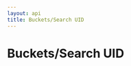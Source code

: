 ```yaml
---
layout: api
title: Buckets/Search UID
---
```


# Buckets/Search UID

<api-explorer resource="http://api.rusic.dev/participants" method="GET">
  <api-header name="Accept" required="true" value="application/vnd.rusic.v1+json" editable-key="false" editable-value="false"></api-header>
  <api-header name="X-API-Key" required="true" value="abc123" editable-key="false"></api-header>
  <api-parameter name="uid" required="true" value="" editable-key="false"></api-parameter>
</api-explorer>
